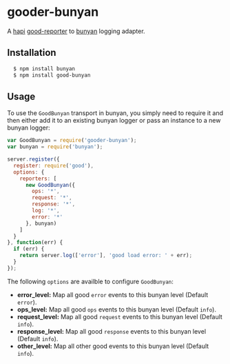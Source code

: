 # gooder-bunyan

A [hapi][0] [good-reporter][1] to [bunyan][2] logging adapter.

## Installation

``` bash
  $ npm install bunyan
  $ npm install good-bunyan
```

## Usage

To use the `GoodBunyan` transport in bunyan, you simply need to require it and
then either add it to an existing bunyan logger or pass an instance to a new
bunyan logger:

``` js
var GoodBunyan = require('gooder-bunyan');
var bunyan = require('bunyan');

server.register({
  register: require('good'),
  options: {
    reporters: [
      new GoodBunyan({
        ops: '*',
        request: '*',
        response: '*',
        log: '*',
        error: '*'
      }, bunyan)
    ]
  }
}, function(err) {
  if (err) {
    return server.log(['error'], 'good load error: ' + err);
  }
});
```

The following `options` are availble to configure `GoodBunyan`:

* __error_level:__ Map all good `error` events to this bunyan level (Default `error`).
* __ops_level:__ Map all good `ops` events to this bunyan level (Default `info`).
* __request_level:__ Map all good `request` events to this bunyan level (Default `info`).
* __response_level:__ Map all good `response` events to this bunyan level (Default `info`).
* __other_level:__ Map all other good events to this bunyan level (Default `info`).

[0]: http://hapijs.com
[1]: https://github.com/hapijs/good-reporter
[2]: https://github.com/trentm/node-bunyan

